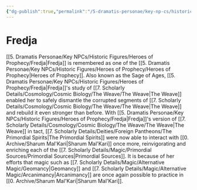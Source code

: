 ```yaml
---
{"dg-publish":true,"permalink":"/5-dramatis-personae/key-np-cs/historic-figures/heroes-of-prophecy/fredja/","noteIcon":""}
---
```


# Fredja

[[5. Dramatis Personae/Key NPCs/Historic Figures/Heroes of Prophecy/Fredja\|Fredja]] is remembered as one of the [[5. Dramatis Personae/Key NPCs/Historic Figures/Heroes of Prophecy/Heroes of Prophecy\|Heroes of Prophecy]]. Also known as the Sage of Ages, [[5. Dramatis Personae/Key NPCs/Historic Figures/Heroes of Prophecy/Fredja\|Fredja]]'s study of [[7. Scholarly Details/Cosmology/Cosmic Biology/The Weave/The Weave\|The Weave]] enabled her to safely dismantle the corrupted segments of [[7. Scholarly Details/Cosmology/Cosmic Biology/The Weave/The Weave\|The Weave]] and rebuild it even stronger than before. With [[5. Dramatis Personae/Key NPCs/Historic Figures/Heroes of Prophecy/Fredja\|Fredja]]'s version of [[7. Scholarly Details/Cosmology/Cosmic Biology/The Weave/The Weave\|The Weave]] in tact, [[7. Scholarly Details/Deities/Foreign Pantheons/The Primordial Spirits\|The Primordial Spirits]] were now able to interact with [[0. Archive/Sharum Mal'Kari\|Sharum Mal'Kari]] once more, reinvigorating and enriching each of the [[7. Scholarly Details/Magic/Primordial Sources/Primordial Sources\|Primordial Sources]]. It is because of her efforts that magic such as [[7. Scholarly Details/Magic/Alternative Magic/Geomancy\|Geomancy]] and [[7. Scholarly Details/Magic/Alternative Magic/Arcanimancy\|Arcanimancy]] are once again possible to practice in [[0. Archive/Sharum Mal'Kari\|Sharum Mal'Kari]]. 
